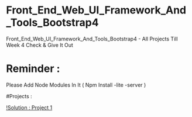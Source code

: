 # Front_End_Web_UI_Framework_And_Tools_Bootstrap4
Front_End_Web_UI_Framework_And_Tools_Bootstrap4 - All Projects Till Week 4 Check &amp; Give It Out 

# Reminder :
  Please Add Node Modules In It ( Npm Install -lite -server )
  
 #Projects :
 
 [!Solution : Project 1](https://shahzaibfardeen.github.io/Front_End_Web_UI_Framework_And_Tools_Bootstrap4/Project%201/)
